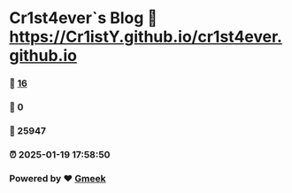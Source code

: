 # Cr1st4ever`s Blog :link: https://Cr1istY.github.io/cr1st4ever.github.io 
### :page_facing_up: [16](https://Cr1istY.github.io/cr1st4ever.github.io/tag.html) 
### :speech_balloon: 0 
### :hibiscus: 25947 
### :alarm_clock: 2025-01-19 17:58:50 
### Powered by :heart: [Gmeek](https://github.com/Meekdai/Gmeek)

